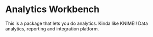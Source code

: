 <!-- **info**
This program is free software: you can redistribute it and/or modify
it under the terms of the GNU General Public License as published by
the Free Software Foundation, either version 3 of the License, or
(at your option) any later version.

This program is distributed in the hope that it will be useful,
but WITHOUT ANY WARRANTY; without even the implied warranty of
MERCHANTABILITY or FITNESS FOR A PARTICULAR PURPOSE.  See the
GNU General Public License for more details.

You should have [/received a copy of the GNU General Public License
along with this program.  If not, see <http://www.gnu.org/licenses/>.
-->

# Analytics Workbench

This is a package that lets you do analytics. Kinda like KNIME!! Data analytics, reporting and integration platform.

